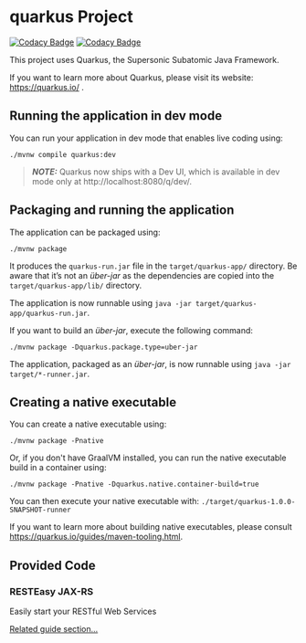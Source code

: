 # quarkus Project

[![Codacy Badge](https://app.codacy.com/project/badge/Coverage/30ed6217437c47b7a0ef230ca2cdd03a)](https://www.codacy.com/gh/MaQuiNa1995/QuarkusCrudWebservice/dashboard?utm_source=github.com&utm_medium=referral&utm_content=MaQuiNa1995/QuarkusCrudWebservice&utm_campaign=Badge_Coverage)
[![Codacy Badge](https://app.codacy.com/project/badge/Grade/30ed6217437c47b7a0ef230ca2cdd03a)](https://www.codacy.com/gh/MaQuiNa1995/QuarkusCrudWebservice/dashboard?utm_source=github.com&amp;utm_medium=referral&amp;utm_content=MaQuiNa1995/QuarkusCrudWebservice&amp;utm_campaign=Badge_Grade)

This project uses Quarkus, the Supersonic Subatomic Java Framework.

If you want to learn more about Quarkus, please visit its website: https://quarkus.io/ .

## Running the application in dev mode

You can run your application in dev mode that enables live coding using:
```shell script
./mvnw compile quarkus:dev
```

> **_NOTE:_**  Quarkus now ships with a Dev UI, which is available in dev mode only at http://localhost:8080/q/dev/.

## Packaging and running the application

The application can be packaged using:
```shell script
./mvnw package
```
It produces the `quarkus-run.jar` file in the `target/quarkus-app/` directory.
Be aware that it’s not an _über-jar_ as the dependencies are copied into the `target/quarkus-app/lib/` directory.

The application is now runnable using `java -jar target/quarkus-app/quarkus-run.jar`.

If you want to build an _über-jar_, execute the following command:
```shell script
./mvnw package -Dquarkus.package.type=uber-jar
```

The application, packaged as an _über-jar_, is now runnable using `java -jar target/*-runner.jar`.

## Creating a native executable

You can create a native executable using: 
```shell script
./mvnw package -Pnative
```

Or, if you don't have GraalVM installed, you can run the native executable build in a container using: 
```shell script
./mvnw package -Pnative -Dquarkus.native.container-build=true
```

You can then execute your native executable with: `./target/quarkus-1.0.0-SNAPSHOT-runner`

If you want to learn more about building native executables, please consult https://quarkus.io/guides/maven-tooling.html.

## Provided Code

### RESTEasy JAX-RS

Easily start your RESTful Web Services

[Related guide section...](https://quarkus.io/guides/getting-started#the-jax-rs-resources)
